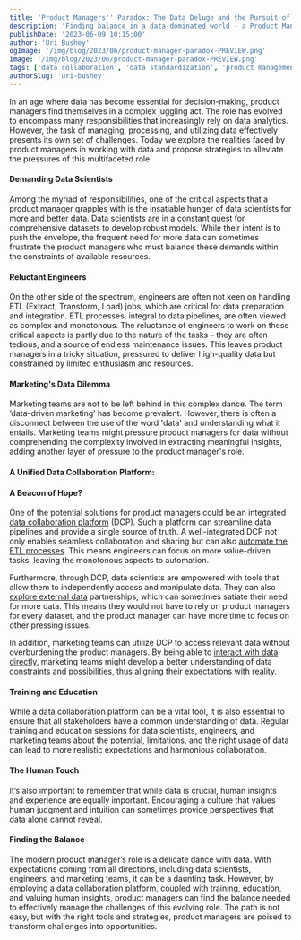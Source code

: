 ```yaml
---
title: 'Product Managers'' Paradox: The Data Deluge and the Pursuit of Balance'
description: 'Finding balance in a data-dominated world - a Product Manager''s challenge.'
publishDate: '2023-06-09 10:15:00'
author: 'Uri Bushey'
ogImage: '/img/blog/2023/06/product-manager-paradox-PREVIEW.png'
image: '/img/blog/2023/06/product-manager-paradox-PREVIEW.png'
tags: ['data collaboration', 'data standardization', 'product management']
authorSlug: 'uri-bushey'
---
```

In an age where data has become essential for decision-making, product managers find themselves in a complex juggling act. The role has evolved to encompass many responsibilities that increasingly rely on data analytics. However, the task of managing, processing, and utilizing data effectively presents its own set of challenges. Today we explore the realities faced by product managers in working with data and propose strategies to alleviate the pressures of this multifaceted role.

#### Demanding Data Scientists

Among the myriad of responsibilities, one of the critical aspects that a product manager grapples with is the insatiable hunger of data scientists for more and better data. Data scientists are in a constant quest for comprehensive datasets to develop robust models. While their intent is to push the envelope, the frequent need for more data can sometimes frustrate the product managers who must balance these demands within the constraints of available resources.

#### Reluctant Engineers

On the other side of the spectrum, engineers are often not keen on handling ETL (Extract, Transform, Load) jobs, which are critical for data preparation and integration. ETL processes, integral to data pipelines, are often viewed as complex and monotonous. The reluctance of engineers to work on these critical aspects is partly due to the nature of the tasks – they are often tedious, and a source of endless maintenance issues. This leaves product managers in a tricky situation, pressured to deliver high-quality data but constrained by limited enthusiasm and resources.

#### Marketing's Data Dilemma

Marketing teams are not to be left behind in this complex dance. The term ‘data-driven marketing’ has become prevalent. However, there is often a disconnect between the use of the word 'data' and understanding what it entails. Marketing teams might pressure product managers for data without comprehending the complexity involved in extracting meaningful insights, adding another layer of pressure to the product manager's role.

#### A Unified Data Collaboration Platform:

#### A Beacon of Hope?

One of the potential solutions for product managers could be an integrated [data collaboration platform](/data-collaboration-platform) (DCP). Such a platform can streamline data pipelines and provide a single source of truth. A well-integrated DCP not only enables seamless collaboration and sharing but can also [automate the ETL processes](https://www.narrative.io/rosetta-stone). This means engineers can focus on more value-driven tasks, leaving the monotonous aspects to automation.

Furthermore, through DCP, data scientists are empowered with tools that allow them to independently access and manipulate data. They can also [explore external data](/data-acquisition-costs) partnerships, which can sometimes satiate their need for more data. This means they would not have to rely on product managers for every dataset, and the product manager can have more time to focus on other pressing issues.

In addition, marketing teams can utilize DCP to access relevant data without overburdening the product managers. By being able to [interact with data directly](/building-a-data-catalog-with-standardized-data), marketing teams might develop a better understanding of data constraints and possibilities, thus aligning their expectations with reality.

#### Training and Education

While a data collaboration platform can be a vital tool, it is also essential to ensure that all stakeholders have a common understanding of data. Regular training and education sessions for data scientists, engineers, and marketing teams about the potential, limitations, and the right usage of data can lead to more realistic expectations and harmonious collaboration.

#### The Human Touch

It’s also important to remember that while data is crucial, human insights and experience are equally important. Encouraging a culture that values human judgment and intuition can sometimes provide perspectives that data alone cannot reveal.

#### Finding the Balance

The modern product manager’s role is a delicate dance with data. With expectations coming from all directions, including data scientists, engineers, and marketing teams, it can be a daunting task. However, by employing a data collaboration platform, coupled with training, education, and valuing human insights, product managers can find the balance needed to effectively manage the challenges of this evolving role. The path is not easy, but with the right tools and strategies, product managers are poised to transform challenges into opportunities.
